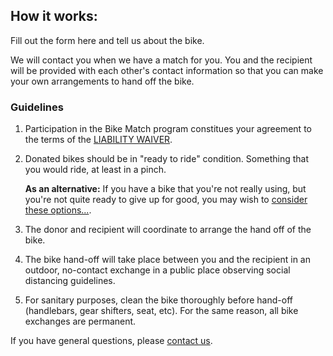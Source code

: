 ## How it works:
Fill out the form here and tell us about the bike.

We will contact you when we have a match for you. You and the recipient will be provided with each other's contact 
information so that you can make your own arrangements to hand off the bike.

### Guidelines
1. Participation in the Bike Match program constitues your agreement to the terms of the
[LIABILITY WAIVER](/static/saba_bike_match_liability_waiver.pdf).
1. Donated bikes should be in "ready to ride" condition. Something that you would ride, at least in a
pinch.

    **As an alternative:** If you have a bike that you're not really using, but you're not quite ready to give up for
    good, you may wish to [consider these options...]({{url_for('bikematch.alternatives')}}).

2. The donor and recipient will coordinate to arrange the hand off of the bike.
3. The bike hand-off will take place between you and the recipient in an outdoor, 
no-contact exchange in a public place observing social distancing guidelines.
2. For sanitary purposes, clean the bike thoroughly before hand-off 
(handlebars, gear shifters, seat, etc). For the same reason, all bike exchanges are permanent.

If you have general questions, please [contact us](/contact/).
